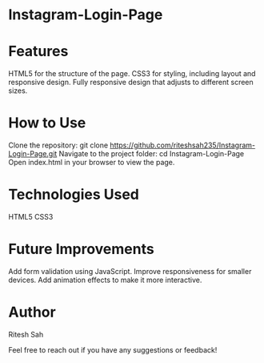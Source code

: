 # Instagram-Login-Page

# Features
HTML5 for the structure of the page.
CSS3 for styling, including layout and responsive design.
Fully responsive design that adjusts to different screen sizes.

# How to Use
Clone the repository: git clone https://github.com/riteshsah235/Instagram-Login-Page.git
Navigate to the project folder: cd Instagram-Login-Page
Open index.html in your browser to view the page.

# Technologies Used
HTML5
CSS3

# Future Improvements
Add form validation using JavaScript.
Improve responsiveness for smaller devices.
Add animation effects to make it more interactive.

# Author
Ritesh Sah

Feel free to reach out if you have any suggestions or feedback!
